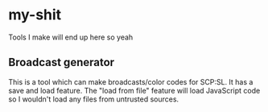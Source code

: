 # my-shit
Tools I make will end up here so yeah

## Broadcast generator

This is a tool which can make broadcasts/color codes for SCP:SL. It has a save and load feature. The "load from file" feature will load JavaScript code so I wouldn't load any files from untrusted sources.